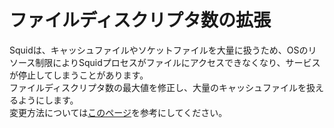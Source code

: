 # ファイルディスクリプタ数の拡張
Squidは、キャッシュファイルやソケットファイルを大量に扱うため、OSのリソース制限によりSquidプロセスがファイルにアクセスできなくなり、サービスが停止してしまうことがあります。  
ファイルディスクリプタ数の最大値を修正し、大量のキャッシュファイルを扱えるようにします。  
変更方法については[このページ](https://github.com/thetaru/memorandum/tree/master/OS/Linux/CentOS8/filedescriptor)を参考にしてください。
